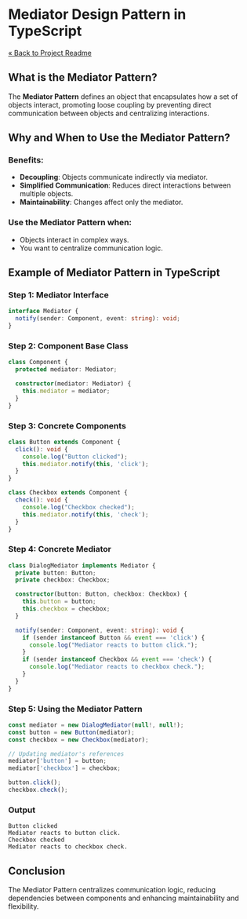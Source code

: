 # Mediator Design Pattern in TypeScript

[« Back to Project Readme](../../../README.md)

## What is the Mediator Pattern?

The **Mediator Pattern** defines an object that encapsulates how a set of objects interact, promoting loose coupling by preventing direct communication between objects and centralizing interactions.

## Why and When to Use the Mediator Pattern?

### Benefits:
- **Decoupling**: Objects communicate indirectly via mediator.
- **Simplified Communication**: Reduces direct interactions between multiple objects.
- **Maintainability**: Changes affect only the mediator.

### Use the Mediator Pattern when:
- Objects interact in complex ways.
- You want to centralize communication logic.

## Example of Mediator Pattern in TypeScript

### Step 1: Mediator Interface

```typescript
interface Mediator {
  notify(sender: Component, event: string): void;
}
```

### Step 2: Component Base Class

```typescript
class Component {
  protected mediator: Mediator;

  constructor(mediator: Mediator) {
    this.mediator = mediator;
  }
}
```

### Step 3: Concrete Components

```typescript
class Button extends Component {
  click(): void {
    console.log("Button clicked");
    this.mediator.notify(this, 'click');
  }
}

class Checkbox extends Component {
  check(): void {
    console.log("Checkbox checked");
    this.mediator.notify(this, 'check');
  }
}
```

### Step 4: Concrete Mediator

```typescript
class DialogMediator implements Mediator {
  private button: Button;
  private checkbox: Checkbox;

  constructor(button: Button, checkbox: Checkbox) {
    this.button = button;
    this.checkbox = checkbox;
  }

  notify(sender: Component, event: string): void {
    if (sender instanceof Button && event === 'click') {
      console.log("Mediator reacts to button click.");
    }
    if (sender instanceof Checkbox && event === 'check') {
      console.log("Mediator reacts to checkbox check.");
    }
  }
}
```

### Step 5: Using the Mediator Pattern

```typescript
const mediator = new DialogMediator(null!, null!);
const button = new Button(mediator);
const checkbox = new Checkbox(mediator);

// Updating mediator's references
mediator['button'] = button;
mediator['checkbox'] = checkbox;

button.click();
checkbox.check();
```

### Output
```
Button clicked
Mediator reacts to button click.
Checkbox checked
Mediator reacts to checkbox check.
```

## Conclusion

The Mediator Pattern centralizes communication logic, reducing dependencies between components and enhancing maintainability and flexibility.